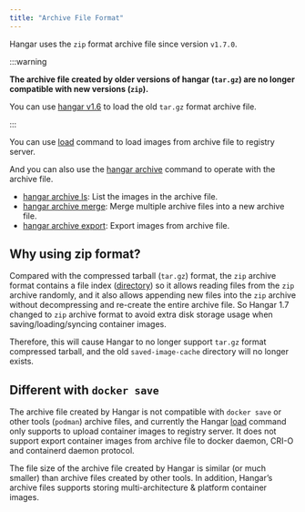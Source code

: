 ```yaml
---
title: "Archive File Format"
---
```


Hangar uses the `zip` format archive file since version `v1.7.0`.

:::warning

**The archive file created by older versions of hangar (`tar.gz`) are no longer compatible with new versions (`zip`).**

You can use [hangar v1.6](/docs/v1.6/load/load) to load the old `tar.gz` format archive file.

:::

You can use [load](/docs/v1.9/load/load) command to load images from archive file to registry server.

And you can also use the [hangar archive](/docs/v1.9/archive/) command to operate with the archive file.
- [hangar archive ls](/docs/v1.9/archive/ls): List the images in the archive file.
- [hangar archive merge](/docs/v1.9/archive/merge): Merge multiple archive files into a new archive file.
- [hangar archive export](/docs/v1.9/archive/export): Export images from archive file.

## Why using zip format?

Compared with the compressed tarball (`tar.gz`) format, the `zip` archive format contains a file index ([directory](https://en.wikipedia.org/wiki/ZIP_(file_format)#Structure)) so it allows reading files from the `zip` archive randomly, and it also allows appending new files into the `zip` archive without decompressing and re-create the entire archive file. So Hangar 1.7 changed to `zip` archive format to avoid extra disk storage usage when saving/loading/syncing container images.

Therefore, this will cause Hangar to no longer support `tar.gz` format compressed tarball, and the old `saved-image-cache` directory will no longer exists.


## Different with `docker save`

The archive file created by Hangar is not compatible with `docker save` or other tools (`podman`) archive files,
and currently the Hangar [load](/docs/v1.9/load/load) command only supports to upload container images to registry server.
It does not support export container images from archive file to docker daemon, CRI-O and containerd daemon protocol.

The file size of the archive file created by Hangar is similar (or much smaller) than archive files created by other tools.
In addition, Hangar’s archive files supports storing multi-architecture & platform container images.
